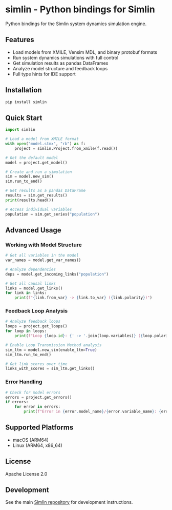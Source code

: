 # simlin - Python bindings for Simlin

Python bindings for the Simlin system dynamics simulation engine.

## Features

- Load models from XMILE, Vensim MDL, and binary protobuf formats
- Run system dynamics simulations with full control
- Get simulation results as pandas DataFrames
- Analyze model structure and feedback loops
- Full type hints for IDE support

## Installation

```bash
pip install simlin
```

## Quick Start

```python
import simlin

# Load a model from XMILE format
with open("model.stmx", "rb") as f:
    project = simlin.Project.from_xmile(f.read())

# Get the default model
model = project.get_model()

# Create and run a simulation
sim = model.new_sim()
sim.run_to_end()

# Get results as a pandas DataFrame
results = sim.get_results()
print(results.head())

# Access individual variables
population = sim.get_series("population")
```

## Advanced Usage

### Working with Model Structure

```python
# Get all variables in the model
var_names = model.get_var_names()

# Analyze dependencies
deps = model.get_incoming_links("population")

# Get all causal links
links = model.get_links()
for link in links:
    print(f"{link.from_var} -> {link.to_var} ({link.polarity})")
```

### Feedback Loop Analysis

```python
# Analyze feedback loops
loops = project.get_loops()
for loop in loops:
    print(f"Loop {loop.id}: {' -> '.join(loop.variables)} ({loop.polarity})")

# Enable Loop Transmission Method analysis
sim_ltm = model.new_sim(enable_ltm=True)
sim_ltm.run_to_end()

# Get link scores over time
links_with_scores = sim_ltm.get_links()
```

### Error Handling

```python
# Check for model errors
errors = project.get_errors()
if errors:
    for error in errors:
        print(f"Error in {error.model_name}/{error.variable_name}: {error.message}")
```

## Supported Platforms

- macOS (ARM64)
- Linux (ARM64, x86_64)

## License

Apache License 2.0

## Development

See the main [Simlin repository](https://github.com/bpowers/simlin) for development instructions.
